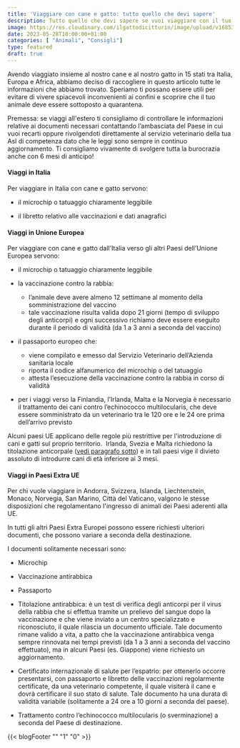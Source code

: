 ```yaml
---
title: 'Viaggiare con cane e gatto: tutto quello che devi sapere'
description: Tutto quello che devi sapere se vuoi viaggiare con il tuo cane o gatto sia in Italia che all'estero! Leggi il nostro articolo per pianificare al meglio la tua avventura!
image: https://res.cloudinary.com/ilgattodicitturin/image/upload/v1685396172/2_oacacj.png
date: 2023-05-28T10:00:00+01:00
categories: [ "Animali", "Consigli"]
type: featured
draft: true
---
```


Avendo viaggiato insieme al nostro cane e al nostro gatto in 15 stati tra Italia, Europa e Africa, abbiamo deciso di raccogliere in questo articolo tutte le informazioni che abbiamo trovato. 
Speriamo ti possano essere utili per evitare di vivere spiacevoli inconvenienti ai confini e scoprire che il tuo animale deve essere sottoposto a quarantena.

Premessa: se viaggi all'estero ti consigliamo di controllare le informazioni relative ai documenti necessari contattando l’ambasciata del Paese in cui vuoi recarti oppure rivolgendoti direttamente al servizio veterinario della tua Asl di competenza dato che le leggi sono sempre in continuo aggiornamento.
Ti consigliamo vivamente di svolgere tutta la burocrazia anche con 6 mesi di anticipo!

#### Viaggi in Italia 

Per viaggiare in Italia con cane e gatto servono:

* il microchip o tatuaggio chiaramente leggibile
  
* il libretto relativo alle vaccinazioni e dati anagrafici


#### Viaggi in Unione Europea

Per viaggiare con cane e gatto dall’Italia verso gli altri Paesi dell’Unione Europea servono:

* il microchip o tatuaggio chiaramente leggibile

* la vaccinazione contro la rabbia:
    - l’animale deve avere almeno 12 settimane al momento della somministrazione del
vaccino
    - tale vaccinazione risulta valida dopo 21 giorni (tempo di sviluppo degli anticorpi) e ogni successivo richiamo deve essere eseguito durante il periodo di validità (da 1 a 3 anni a seconda del vaccino)
  
* il passaporto europeo che: 
  - viene compilato e emesso dal Servizio Veterinario dell’Azienda sanitaria locale
  - riporta il codice alfanumerico del microchip o del tatuaggio 
  - attesta l’esecuzione della vaccinazione contro la rabbia in corso di validità

* per i viaggi verso la Finlandia, l’Irlanda, Malta e la Norvegia è necessario il trattamento dei cani contro l’echinococco multilocularis, che deve essere somministrato da un veterinario tra le 120 ore e le 24 ore prima dell’arrivo previsto

Alcuni paesi UE applicano delle regole più restrittive per l'introduzione di cani e gatti sul proprio territorio. 
Irlanda, Svezia e Malta richiedono la titolazione anticorpale ([vedi paragrafo sotto](#titolazione-anitcorpale)) e in tali paesi vige il divieto assoluto di introdurre cani di età inferiore ai 3 mesi. 


#### Viaggi in Paesi Extra UE

Per chi vuole viaggiare in Andorra, Svizzera, Islanda, Liechtenstein, Monaco, Norvegia, San Marino, Città del Vaticano, valgono le stesse disposizioni che regolamentano l'ingresso di animali dei Paesi aderenti alla UE. 

In tutti gli altri Paesi Extra Europei possono essere richiesti ulteriori documenti, che possono variare a seconda della destinazione. 

I documenti solitamente necessari sono: 

* Microchip
  
* Vaccinazione antirabbica

* Passaporto

* Titolazione antirabbica: è un test di verifica degli anticorpi per il virus della rabbia che si effettua tramite un prelievo del sangue dopo la vaccinazione e che viene inviato a un centro specializzato e riconosciuto, il quale rilascia un documento ufficiale. Tale documento rimane valido a vita, a patto che la vaccinazione antirabbica venga sempre rinnovata nei tempi previsti (da 1 a 3 anni a seconda del vaccino effettuato), ma in alcuni Paesi (es. Giappone) viene richiesto un aggiornamento. 

* Certificato internazionale di salute per l’espatrio: per ottenerlo occorre presentarsi, con passaporto e libretto delle vaccinazioni regolarmente certificate, da una veterinario competente, il quale visiterà il cane e dovrà certificare il suo stato di salute. Tale documento ha una durata di validità variabile (solitamente a 24 ore a 10 giorni a seconda del paese).


* Trattamento contro l’echinococco multilocularis (o sverminazione) a seconda del Paese di destinazione.
<!-- 
E una volta che si hanno tutti i documenti in regola? 
Ricordati di avere con te guinzaglio e museruola e tutto l'occorente per far sì che il viaggio con il tuo animale sia il più confortevole possibile per lui. 

Qui trovi ????? -->


{{< blogFooter "" "1" "0" >}}
